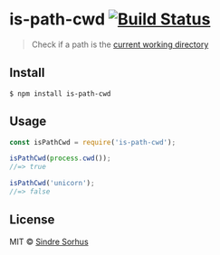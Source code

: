# is-path-cwd [![Build Status](https://travis-ci.org/sindresorhus/is-path-cwd.svg?branch=master)](https://travis-ci.org/sindresorhus/is-path-cwd)

> Check if a path is the [current working directory](https://en.wikipedia.org/wiki/Working_directory)


## Install

```
$ npm install is-path-cwd
```


## Usage

```js
const isPathCwd = require('is-path-cwd');

isPathCwd(process.cwd());
//=> true

isPathCwd('unicorn');
//=> false
```


## License

MIT © [Sindre Sorhus](https://sindresorhus.com)
